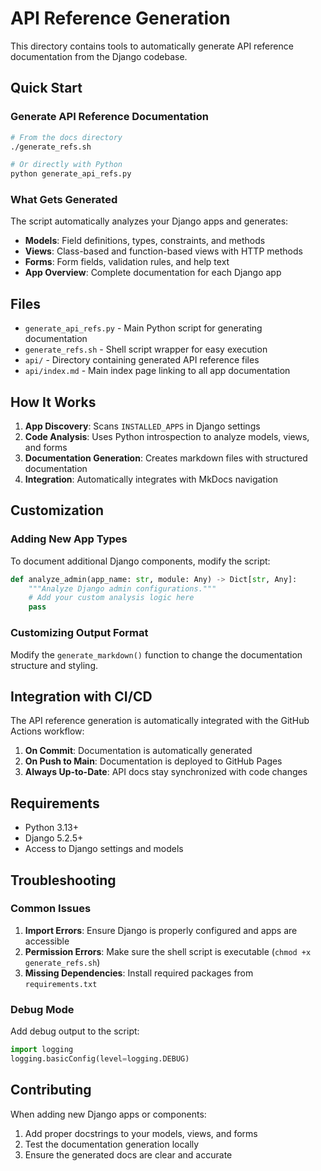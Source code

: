 # API Reference Generation

This directory contains tools to automatically generate API reference documentation from the Django codebase.

## Quick Start

### Generate API Reference Documentation

```bash
# From the docs directory
./generate_refs.sh

# Or directly with Python
python generate_api_refs.py
```

### What Gets Generated

The script automatically analyzes your Django apps and generates:

- **Models**: Field definitions, types, constraints, and methods
- **Views**: Class-based and function-based views with HTTP methods
- **Forms**: Form fields, validation rules, and help text
- **App Overview**: Complete documentation for each Django app

## Files

- `generate_api_refs.py` - Main Python script for generating documentation
- `generate_refs.sh` - Shell script wrapper for easy execution
- `api/` - Directory containing generated API reference files
- `api/index.md` - Main index page linking to all app documentation

## How It Works

1. **App Discovery**: Scans `INSTALLED_APPS` in Django settings
2. **Code Analysis**: Uses Python introspection to analyze models, views, and forms
3. **Documentation Generation**: Creates markdown files with structured documentation
4. **Integration**: Automatically integrates with MkDocs navigation

## Customization

### Adding New App Types

To document additional Django components, modify the script:

```python
def analyze_admin(app_name: str, module: Any) -> Dict[str, Any]:
    """Analyze Django admin configurations."""
    # Add your custom analysis logic here
    pass
```

### Customizing Output Format

Modify the `generate_markdown()` function to change the documentation structure and styling.

## Integration with CI/CD

The API reference generation is automatically integrated with the GitHub Actions workflow:

1. **On Commit**: Documentation is automatically generated
2. **On Push to Main**: Documentation is deployed to GitHub Pages
3. **Always Up-to-Date**: API docs stay synchronized with code changes

## Requirements

- Python 3.13+
- Django 5.2.5+
- Access to Django settings and models

## Troubleshooting

### Common Issues

1. **Import Errors**: Ensure Django is properly configured and apps are accessible
2. **Permission Errors**: Make sure the shell script is executable (`chmod +x generate_refs.sh`)
3. **Missing Dependencies**: Install required packages from `requirements.txt`

### Debug Mode

Add debug output to the script:

```python
import logging
logging.basicConfig(level=logging.DEBUG)
```

## Contributing

When adding new Django apps or components:

1. Add proper docstrings to your models, views, and forms
2. Test the documentation generation locally
3. Ensure the generated docs are clear and accurate
